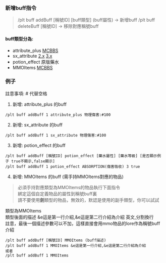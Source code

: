 ### 新增buff指令

>  /plt buff addBuff [稱號ID] [buff類型] (buff屬性)  -> 新增buff
>  /plt buff deleteBuff [稱號ID]  -> 移除對應稱號buff

#### buff類型分為:
* attribute_plus  [MCBBS](https://www.mcbbs.net/thread-898670-1-1.html)
* sx_attribute [2.x](https://www.mcbbs.net/thread-793362-1-1.html) [3.x](https://www.mcbbs.net/thread-1083840-1-1.html)
* potion_effect 原版藥水
* MMOItems [MCBBS](https://www.mcbbs.net/thread-1104772-1-1.html)

### 例子
註意事項: # 代替空格
1. 新增: attribute_plus 的buff
```
/plt buff addBuff 1 attribute_plus 物理傷害:#100
```

2. 新增: sx_attribute 的buff
```
/plt buff addBuff 1 sx_attribute 物理傷害:#100
```

3. 新增: potion_effect 的buff
```
/plt buff addBuff [稱號ID] potion_effect [藥水屬性] [藥水等級] [是否顯示例子 true不顯示,false顯示]
/plt buff addBuff 1 potion_effect ABSORPTION(傷害吸收) 3 true
```

4. 新增: MMOItems 的buff (需手持MMOItems對應的物品)
>必須手持對應類型為MMOItems的物品執行下面指令  
綁定這個自定義物品的屬性到稱號buff裏  
請不要使用**劍**類型的物品，無效的，默認是使用的副手類型，你可以試試

類型為MMOItems  
類型後面的描述 &e這是第一行介紹,&e這是第二行介紹為介紹 英文,分割換行  
註意，最後一個描述參數可以不加，這樣直接會用mmo物品的lore作為稱號buff介紹
```
/plt buff addBuff [稱號ID] MMOItems (buff描述)
/plt buff addBuff 1 MMOItems &e這是第一行介紹,&e這是第二行介紹為介紹
或者
/plt buff addBuff 1 MMOItems
```